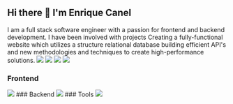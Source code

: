 ## Hi there 👋 I'm Enrique Canel 

I am a full stack software engineer with a passion for frontend and backend development. I have been involved with projects Creating a fully-functional website which utilizes a structure relational database building efficient API's and new methodologies and techniques to create high-performance solutions.
<img src="https://img.shields.io/badge/-TypeScript-3178C6?style=flat-square&logo=typescript&logoColor=white" />
  <img src="https://img.shields.io/badge/-JavaScript-F7DF1E?style=flat-square&logo=javascript&logoColor=black" />
  <img src="https://img.shields.io/badge/-HTML5-E34F26?style=flat-square&logo=html5&logoColor=white" />
  <img src="https://img.shields.io/badge/-CSS3-1572B6?style=flat-square&logo=css3&logoColor=white" />
  ### Frontend
  <img src="https://img.shields.io/badge/-React-61DAFB?style=flat-square&logo=react&logoColor=black" />
  ### Backend
  <img src="https://img.shields.io/badge/-PostgreSQL-336791?style=flat-square&logo=postgresql&logoColor=white" />
  ### Tools
  <img src="https://img.shields.io/badge/-GitHub-181717?style=flat-square&logo=github&logoColor=white" />
</details>

